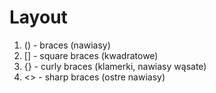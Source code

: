 # Layout

1. () - braces (nawiasy)
2. [] - square braces (kwadratowe)
3. {} - curly braces (klamerki, nawiasy wąsate)
4. <> - sharp braces (ostre nawiasy)